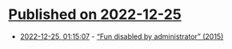 # [Published on 2022-12-25](index.md)

* [2022-12-25, 01:15:07](https://news.ycombinator.com/item?id=34123025) - [“Fun disabled by administrator” (2015)](https://bugs.chromium.org/p/chromium/issues/detail?id=462221)
